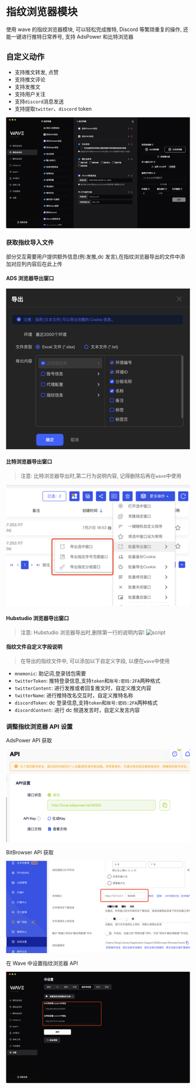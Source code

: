 # 指纹浏览器模块

使用 wave 的指纹浏览器模块, 可以轻松完成推特, Discord 等繁琐重复的操作, 还能一键进行推特日常养号, 支持 AdsPower 和比特浏览器

## 自定义动作

- 支持推文转发, 点赞
- 支持推文评论
- 支持发推文
- 支持用户关注
- 支持`discord`消息发送
- 支持提取`twitter`、`discord` token

![script](./assets/ss/ss_zhiwen.png)

### 获取指纹导入文件

部分交互需要用户提供额外信息(例:发推,dc 发言),在指纹浏览器导出的文件中添加对应列内容后在此上传

#### ADS 浏览器导出窗口

![script](./assets/ss/ads_export.png)

#### 比特浏览器导出窗口

> 注意: 比特浏览器导出时,第二行为说明内容, 记得删除后再在`wave`中使用

![script](./assets/ss/bit_export.png)

#### Hubstudio 浏览器导出窗口

> 注意: Hubstudio 浏览器导出时,删除第一行的说明内容!
![script](./assets/ss/hubstudio_export.png)

#### 指纹文件自定义字段说明

> 在导出的指纹文件中, 可以添加以下自定义字段, 以便在`wave`中使用

- `mnemonic`: 助记词,登录钱包需要
- `twitterToken`: 推特登录信息,支持`token`和`账号:密码:2FA`两种格式
- `twitterContent`: 进行发推或者回复推文时，自定义推文内容
- `twitterName`: 进行推特改名交互时，自定义推特名称
- `discordToken`: dc 登录信息,支持`token`和`账号:密码:2FA`两种格式
- `discordContent`: 进行 dc 频道发言时，自定义发言内容

### 调整指纹浏览器 API 设置

AdsPower API 获取

![script](./assets/other/ads_proxy_setting.png)

BitBrowser API 获取

![script](./assets/other/bit_proxy_setting.png)

在 Wave 中设置指纹浏览器 API

![script](./assets/ss/zhiwen_setting.png)
